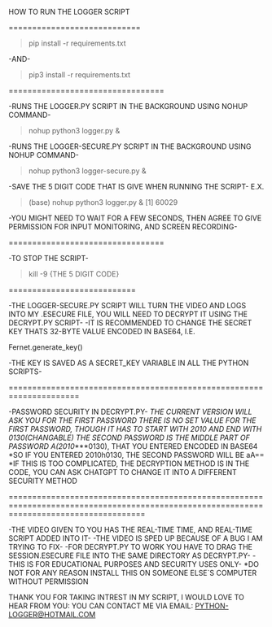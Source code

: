 HOW TO RUN THE LOGGER SCRIPT

============================

>pip install -r requirements.txt

-AND-

>pip3 install -r requirements.txt

=================================

-RUNS THE LOGGER.PY SCRIPT IN THE BACKGROUND USING NOHUP COMMAND-
>nohup python3 logger.py &


-RUNS THE LOGGER-SECURE.PY SCRIPT IN THE BACKGROUND USING NOHUP COMMAND-
>nohup python3 logger-secure.py &

-SAVE THE 5 DIGIT CODE THAT IS GIVE WHEN RUNNING THE SCRIPT- E.X.
>(base) nohup python3 logger.py &
>[1] 60029

-YOU MIGHT NEED TO WAIT FOR A FEW SECONDS, THEN AGREE TO GIVE PERMISSION FOR INPUT MONITORING, AND SCREEN RECORDING-

=================================

-TO STOP THE SCRIPT-
>kill -9 {THE 5 DIGIT CODE}

===========================

-THE LOGGER-SECURE.PY SCRIPT WILL TURN THE VIDEO AND LOGS INTO MY .ESECURE FILE, YOU WILL NEED TO DECRYPT IT USING THE DECRYPT.PY SCRIPT-
-IT IS RECOMMENDED TO CHANGE THE SECRET KEY THATS 32-BYTE VALUE ENCODED IN BASE64, I.E.

Fernet.generate_key()

-THE KEY IS SAVED AS A SECRET_KEY VARIABLE IN ALL THE PYTHON SCRIPTS-

=====================================================================

-PASSWORD SECURITY IN DECRYPT.PY-
    *THE CURRENT VERSION WILL ASK YOU FOR THE FIRST PASSWORD
    *THERE IS NO SET VALUE FOR THE FIRST PASSWORD, THOUGH IT HAS TO START WITH 2010 AND END WITH 0130(CHANGABLE)
    *THE SECOND PASSWORD IS THE MIDDLE PART OF PASSWORD A(2010******0130), THAT YOU ENTERED ENCODED IN BASE64
    *SO IF YOU ENTERED 2010h0130, THE SECOND PASSWORD WILL BE aA==
    *IF THIS IS TOO COMPLICATED, THE DECRYPTION METHOD IS IN THE CODE, YOU CAN ASK CHATGPT TO CHANGE IT INTO A DIFFERENT SECURITY METHOD

=========================================================================================================================================

-THE VIDEO GIVEN TO YOU HAS THE REAL-TIME TIME, AND REAL-TIME SCRIPT ADDED INTO IT-
-THE VIDEO IS SPED UP BECAUSE OF A BUG I AM TRYING TO FIX-
-FOR DECRYPT.PY TO WORK YOU HAVE TO DRAG THE SESSION.ESECURE FILE INTO THE SAME DIRECTORY AS DECRYPT.PY-
-THIS IS FOR EDUCATIONAL PURPOSES AND SECURITY USES ONLY-
    *DO NOT FOR ANY REASON INSTALL THIS ON SOMEONE ELSE`S COMPUTER WITHOUT PERMISSION

THANK YOU FOR TAKING INTREST IN MY SCRIPT, I WOULD LOVE TO HEAR FROM YOU:
    YOU CAN CONTACT ME VIA EMAIL: PYTHON-LOGGER@HOTMAIL.COM
